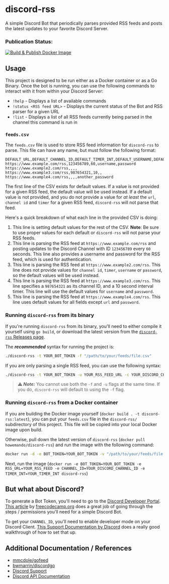 # discord-rss
A simple Discord Bot that periodically parses provided RSS feeds and posts the latest updates to your favorite Discord Server.

### Publication Status:
[![Build & Publish Docker Image](https://github.com/jacob-card-howe/discord-rss/actions/workflows/publish-docker.yaml/badge.svg)](https://github.com/jacob-card-howe/discord-rss/actions/workflows/publish-docker.yaml)

## Usage
This project is designed to be run either as a Docker container or as a Go Binary. Once the bot is running, you can use the following commands to interact with it from within your Discord Server:

* `!help` - Displays a list of available commands
* `!status <RSS feed URL>` - Displays the current status of the Bot and RSS parser for a given URL
* `!list` - Displays a list of all RSS feeds currently being parsed in the channel this command is run in

### `feeds.csv`
The `feeds.csv` file is used to store RSS feed information for `discord-rss` to parse. This file can have any name, but must follow the following format:
```csv
DEFAULT_URL,DEFAULT_CHANNEL_ID,DEFAULT_TIMER_INT,DEFAULT_USERNAME,DEFAULT_PASSWORD
https://www.example.com/rss,123456789,60,username,password
https://www.example2.com/rss,,,,
https://www.example3.com/rss,987654321,10,,
https://www.example4.com/rss,,,,another_password
```
The first line of the CSV exists for default values. If a value is not provided for a given RSS feed, the default value will be used instead. If a default value is not provided, and you do not provide a value for _at least_ the `url`, `channel id` and `timer` for a given RSS feed, `discord-rss` will not parse that feed.

Here's a quick breakdown of what each line in the provided CSV is doing:
1. This line is setting default values for the rest of the CSV. **Note**: Be sure to use proper values for each default or `discord-rss` will not parse your RSS feeds.
1. This line is parsing the RSS feed at `https://www.example.com/rss` and posting updates to the Discord Channel with ID `123456789` every `60` seconds. This line also provides a username and password for the RSS feed, which is used for authentication.
1. This line is parsing the RSS feed at `https://www.example2.com/rss`. This line does not provide values for `channel id`, `timer`, `username` or `password`, so the default values will be used instead.
1. This line is parsing the RSS feed at `https://www.example3.com/rss`. This line specifies a `987654321` as its channel ID, and a 10 second interval timer. This line will use the default values for `username` and `password`.
1. This line is parsing the RSS feed at `https://www.example4.com/rss`. This line uses default values for all fields except `url` and `password`.

### Running `discord-rss` from its binary
If you're running `discord-rss` from its binary, you'll need to either compile it yourself using `go build`, or download the latest version from the [`discord-rss` Releases page](https://github.com/jacob-card-howe/discord-rss/releases).

The ***recommended*** syntax for running the project is:
```sh
./discord-rss -t YOUR_BOT_TOKEN -f "/path/to/your/feeds/file.csv"
```

If you are only parsing a single RSS feed, you can use the following syntax:
```sh
./discord-rss -t YOUR_BOT_TOKEN -u YOUR_RSS_FEED_URL -c YOUR_DISCORD_CHANNEL_ID -timer INTEGER_VALUE -user YOUR_USERNAME -pass YOUR_PASSWORD
```
> **⚠️ _Note:_** You cannot use both the `-f` and `-u` flags at the same time. If you do, `discord-rss` will default to using the `-f` flag.
### Running `discord-rss` from a Docker container
If you are building the Docker image yourself (`docker build . -t discord-rss:latest`), you can put your `feeds.csv` file in the `discord-rss/` subdirectory of this project. This file will be copied into your local Docker image upon build.

Otherwise, pull down the latest version of `discord-rss` (`docker pull howemando/discord-rss`) and run the image with the following command:
```sh
docker run -d -e BOT_TOKEN=YOUR_BOT_TOKEN -v "/path/to/your/feeds/file.csv:/app/feeds.csv" howemando/discord-rss
```

Next, run the image (`docker run -e BOT_TOKEN=YOUR_BOT_TOKEN -e RSS_URL=YOUR_RSS_FEED -e CHANNEL_ID=YOUR_DISCORD_CHANNEL_ID -e TIMER_INT=YOUR_TIMER_INT discord-rss`)

## But what about Discord?
To generate a Bot Token, you'll need to go to the [Discord Developer Portal](https://discord.com/developers/applications/). [This article](https://www.freecodecamp.org/news/create-a-discord-bot-with-python/) by [freecodecamp.org](https://www.freecodecamp.org) does a great job of going through the steps / permissions you'll need for a simple Discord Bot.

To get your `CHANNEL_ID`, you'll need to enable developer mode on your Discord Client. [This Support Documentation by Discord](https://support.discord.com/hc/en-us/articles/206346498-Where-can-I-find-my-User-Server-Message-ID-) does a really good walkthrough of how to set that up.

## Additional Documentation / References
* [mmcdole/gofeed](https://github.com/mmcdole/gofeed)
* [bwmarrin/discordgo](https://github.com/bwmarrin/discordgo)
* [Discord Support](https://support.discord.com/hc/en-us)
* [Discord API Documentation](https://discord.com/developers/docs/intro)
